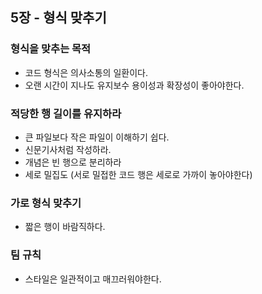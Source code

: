 ## 5장 - 형식 맞추기

### 형식을 맞추는 목적
- 코드 형식은 의사소통의 일환이다.
- 오랜 시간이 지나도 유지보수 용이성과 확장성이 좋아야한다.

### 적당한 행 길이를 유지하라
- 큰 파일보다 작은 파일이 이해하기 쉽다.
- 신문기사처럼 작성하라.
- 개념은 빈 행으로 분리하라
- 세로 밀집도 (서로 밀접한 코드 행은 세로로 가까이 놓아야한다)

### 가로 형식 맞추기
- 짧은 행이 바람직하다.

### 팀 규칙
- 스타일은 일관적이고 매끄러워야한다.
